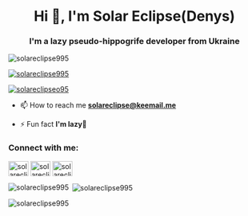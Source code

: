 <h1 align="center">Hi 👋, I'm Solar Eclipse(Denys)</h1>
<h3 align="center">I'm a lazy pseudo-hippogrife developer from Ukraine</h3>

<p align="left"> <img src="https://komarev.com/ghpvc/?username=solareclipse995&label=Profile%20views&color=0e75b6&style=flat" alt="solareclipse995" /> </p>

<p align="left"> <a href="https://github.com/ryo-ma/github-profile-trophy"><img src="https://github-profile-trophy.vercel.app/?username=solareclipse995" alt="solareclipse995" /></a> </p>

<p align="left"> <a href="https://twitter.com/solareclipseo95" target="blank"><img src="https://img.shields.io/twitter/follow/solareclipseo95?logo=twitter&style=for-the-badge" alt="solareclipseo95" /></a> </p>

- 📫 How to reach me **solareclipse@keemail.me**

- ⚡ Fun fact **I'm lazy🤣**

<h3 align="left">Connect with me:</h3>
<p align="left">
<a href="https://twitter.com/solareclipseo95" target="blank"><img align="center" src="https://raw.githubusercontent.com/rahuldkjain/github-profile-readme-generator/master/src/images/icons/Social/twitter.svg" alt="solareclipseo95" height="30" width="40" /></a>
<a href="https://instagram.com/solareclipse995" target="blank"><img align="center" src="https://raw.githubusercontent.com/rahuldkjain/github-profile-readme-generator/master/src/images/icons/Social/instagram.svg" alt="solareclipse995" height="30" width="40" /></a>
<a href="https://discord.gg/solareclipse995" target="blank"><img align="center" src="https://raw.githubusercontent.com/rahuldkjain/github-profile-readme-generator/master/src/images/icons/Social/discord.svg" alt="solareclipse995" height="30" width="40" /></a>
</p>

<p><img align="left" src="https://github-readme-stats.vercel.app/api/top-langs?username=solareclipse995&show_icons=true&locale=en&layout=compact" alt="solareclipse995" /></p>

<p>&nbsp;<img align="center" src="https://github-readme-stats.vercel.app/api?username=solareclipse995&show_icons=true&locale=en" alt="solareclipse995" /></p>

<p><img align="center" src="https://github-readme-streak-stats.herokuapp.com/?user=solareclipse995&" alt="solareclipse995" /></p>
